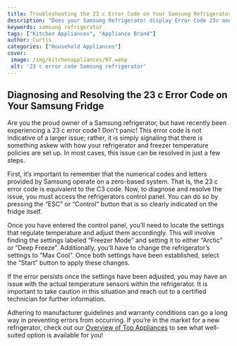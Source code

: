 ```yaml
---
title: Troubleshooting the 23 c Error Code on Your Samsung Refrigerator
description: "Does your Samsung Refrigerator display Error Code 23c and you dont know what to do Read this blog post for steps you can take to diagnose and troubleshoot this issue"
keywords: samsung refrigerator
tags: ["Kitchen Appliances", "Appliance Brand"]
author: Curtis
categories: ["Household Appliances"]
cover: 
 image: /img/kitchenappliances/97.webp
 alt: '23 c error code Samsung refrigerator'
---
```

## Diagnosing and Resolving the 23 c Error Code on Your Samsung Fridge

Are you the proud owner of a Samsung refrigerator, but have recently been experiencing a 23 c error code? Don't panic! This error code is not indicative of a larger issue; rather, it is simply signaling that there is something askew with how your refrigerator and freezer temperature policies are set up. In most cases, this issue can be resolved in just a few steps.

First, it’s important to remember that the numerical codes and letters provided by Samsung operate on a zero-based system. That is, the 23 c error code is equivalent to the C3 code. Now, to diagnose and resolve the issue, you must access the refrigerators control panel. You can do so by pressing the “ESC” or “Control” button that is so clearly indicated on the fridge itself.

Once you have entered the control panel, you’ll need to locate the settings that regulate temperature and adjust them accordingly. This will involve finding the settings labeled “Freezer Mode” and setting it to either “Arctic” or “Deep Freeze”. Additionally, you’ll have to change the refrigerator’s settings to “Max Cool”. Once both settings have been established, select the “Start” button to apply these changes.

If the error persists once the settings have been adjusted, you may have an issue with the actual temperature sensors within the refrigerator. It is important to take caution in this situation and reach out to a certified technician for further information.

Adhering to manufacturer guidelines and warranty conditions can go a long way in preventing errors from occurring. If you’re in the market for a new refrigerator, check out our [Overview of Top Appliances](./pages/appliance-overview) to see what well-suited option is available for you!
